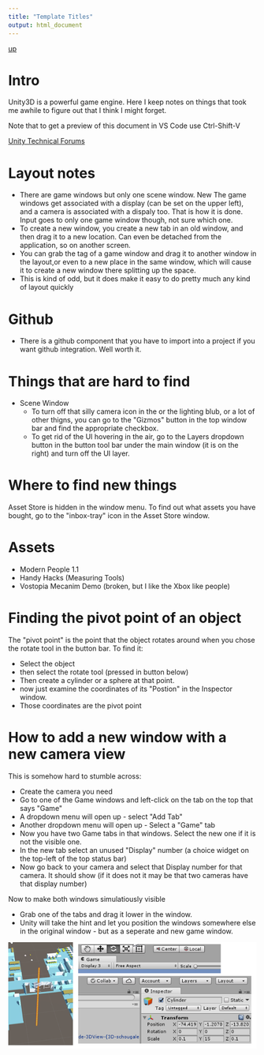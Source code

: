 ```yaml
---
title: "Template Titles"
output: html_document
---
```

[up](https://mikewise2718.github.io/markdowndocs/)

# Intro
Unity3D is a powerful game engine. Here I keep notes on things that took me awhile to figure out that I think I might forget.

Note that to get a preview of this document in VS Code use Ctrl-Shift-V

[Unity Technical Forums](http://answers.unity3d.com/page/faq.html)



# Layout notes
- There are game windows but only one scene window. New The game windows get associated with a display (can be set on the upper left), and a camera is associated with a dispaly too. That is how it is done. Input goes to only one game window though, not sure which one.
 - To create a new window, you create a new tab in an old window, and then drag it to a new location. Can even be detached from the application, so on another screen.
- You can grab the tag of a game window and drag it to another window in the layout,or even to a new place in the same window, which will cause it to create a new window there splitting up the space. 
 - This is kind of odd, but it does make it easy to do pretty much any kind of layout quickly

# Github
 - There is a github component that you have to import into a project if you want github integration. Well worth it.

# Things that are hard to find
 - Scene Window
    - To turn off that silly camera icon in the or the lighting blub, or a lot of other thigns, you can go to the "Gizmos" button in the top window bar and find the appropriate checkbox.
    - To get rid of the UI hovering in the air, go to the Layers dropdown button in the button tool bar under the main window (it is on the right) and turn off the UI layer.

# Where to find new things
Asset Store is hidden in the window menu. To find out what assets you have bought, go to the "inbox-tray" icon in the Asset Store window.

# Assets 
 - Modern People 1.1
 - Handy Hacks (Measuring Tools)
 - Vostopia Mecanim Demo (broken, but I like the Xbox like people)

# Finding the pivot point of an object
The "pivot point" is the point that the object rotates around when you chose the rotate tool in the button bar. To find it:
- Select the object
- then select the rotate tool (pressed in button below)
- Then create a cylinder or a sphere at that point. 
- now just examine the coordinates of its "Postion" in the Inspector window.
- Those coordinates are the pivot point

# How to add a new window with a new camera view
This is somehow hard to stumble across:
- Create the camera you need
- Go to one of the Game windows and left-click on the tab on the top that says "Game"
- A dropdown menu will open up - select "Add Tab"
- Another dropdown menu will open up - Select a "Game" tab
- Now you have two Game tabs in that windows. Select the new one if it is not the visible one.
- In the new tab select an unused "Display" number (a choice widget on the top-left of the top status bar)
- Now go back to your camera and select that Display number for that camera. It should show (if it does not it may be that two cameras have that display number)

Now to make both windows simulatiously visible
 - Grab one of the tabs and drag it lower in the window.
 - Unity will take the hint and let you position the windows somewhere else in the original window - but as a seperate and new game window.

![Finding Pivot](FindingPivot.png)
